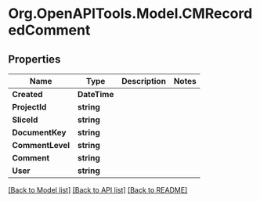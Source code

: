 # Org.OpenAPITools.Model.CMRecordedComment

## Properties

Name | Type | Description | Notes
------------ | ------------- | ------------- | -------------
**Created** | **DateTime** |  | 
**ProjectId** | **string** |  | 
**SliceId** | **string** |  | 
**DocumentKey** | **string** |  | 
**CommentLevel** | **string** |  | 
**Comment** | **string** |  | 
**User** | **string** |  | 

[[Back to Model list]](../README.md#documentation-for-models) [[Back to API list]](../README.md#documentation-for-api-endpoints) [[Back to README]](../README.md)

